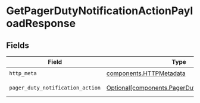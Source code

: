 # GetPagerDutyNotificationActionPayloadResponse


## Fields

| Field                                                                                                      | Type                                                                                                       | Required                                                                                                   | Description                                                                                                |
| ---------------------------------------------------------------------------------------------------------- | ---------------------------------------------------------------------------------------------------------- | ---------------------------------------------------------------------------------------------------------- | ---------------------------------------------------------------------------------------------------------- |
| `http_meta`                                                                                                | [components.HTTPMetadata](../../models/components/httpmetadata.md)                                         | :heavy_check_mark:                                                                                         | N/A                                                                                                        |
| `pager_duty_notification_action`                                                                           | [Optional[components.PagerDutyNotificationAction]](../../models/components/pagerdutynotificationaction.md) | :heavy_minus_sign:                                                                                         | getPagerDutyNotificationActionPayload 200 response                                                         |